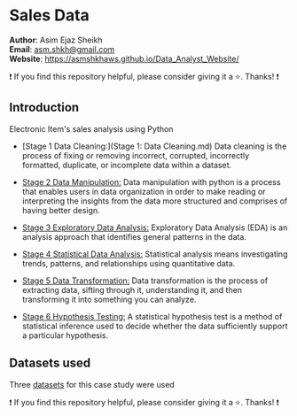# Sales Data

**Author**: Asim Ejaz Sheikh <br />
**Email**: asm.shkh@gmail.com <br />
**Website**: https://asmshkhaws.github.io/Data_Analyst_Website/ <br />

:exclamation: If you find this repository helpful, please consider giving it a :star:. Thanks! :exclamation:

## Introduction
Electronic Item's sales analysis using Python

* [Stage 1 Data Cleaning:](Stage 1: Data Cleaning.md)
  Data cleaning is the process of fixing or removing incorrect, corrupted, incorrectly formatted, duplicate, or incomplete data within a dataset.
  
* [Stage 2 Data Manipulation:](.md)
  Data manipulation with python is a process that enables users in data organization in order to make reading or interpreting the insights from the data more structured and comprises of having better design.
  
* [Stage 3 Exploratory Data Analysis:](.md)
  Exploratory Data Analysis (EDA) is an analysis approach that identifies general patterns in the data.
  
* [Stage 4 Statistical Data Analysis:](.md)
  Statistical analysis means investigating trends, patterns, and relationships using quantitative data.
  
* [Stage 5 Data Transformation:](.md)
  Data transformation is the process of extracting data, sifting through it, understanding it, and then transforming it into something you can analyze.
  
* [Stage 6 Hypothesis Testing:](.md)
  A statistical hypothesis test is a method of statistical inference used to decide whether the data sufficiently support a particular hypothesis.

## Datasets used
Three [datasets](Dataset) for this case study were used


:exclamation: If you find this repository helpful, please consider giving it a :star:. Thanks! :exclamation:
